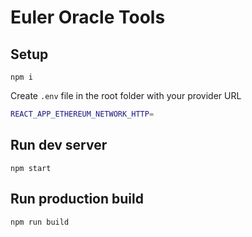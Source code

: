 # Euler Oracle Tools

## Setup

    npm i

Create `.env` file in the root folder with your provider URL

```bash
REACT_APP_ETHEREUM_NETWORK_HTTP=
```

## Run dev server

    npm start

## Run production build

    npm run build
